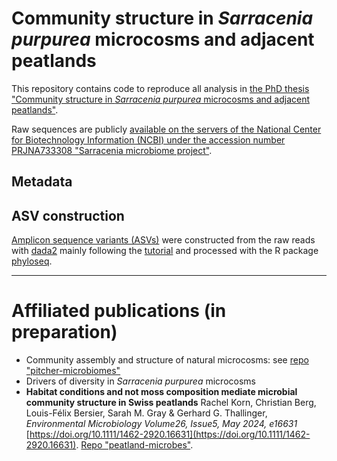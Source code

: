 # Community structure in *Sarracenia purpurea* microcosms and adjacent peatlands
This repository contains code to reproduce all analysis in [the PhD thesis "Community structure in _Sarracenia purpurea_ microcosms and adjacent peatlands"](https://www.fr.ch/de/kub/app/master_cat/991018731784005509).

Raw sequences are publicly [available on the servers of the National Center for Biotechnology Information (NCBI) under the accession number PRJNA733308 "Sarracenia microbiome project"](https://www.ncbi.nlm.nih.gov/bioproject/PRJNA733308).


## Metadata

## ASV construction
[Amplicon sequence variants (ASVs)](https://en.wikipedia.org/wiki/Amplicon_sequence_variant) were constructed from the raw reads with [dada2](https://benjjneb.github.io/dada2/) mainly following the [tutorial](https://benjjneb.github.io/dada2/tutorial.html) and processed with the R package [phyloseq](https://joey711.github.io/phyloseq/index.html).


--------------------
# Affiliated publications (in preparation)
* Community assembly and structure of natural microcosms: see [repo "pitcher-microbiomes"](https://github.com/bathyscapher/pitcher-microbiomes)
* Drivers of diversity in *Sarracenia purpurea* microcosms
* **Habitat conditions and not moss composition mediate microbial community structure in Swiss peatlands** Rachel Korn, Christian Berg, Louis-Félix Bersier, Sarah M. Gray & Gerhard G. Thallinger, _Environmental Microbiology Volume26, Issue5, May 2024, e16631_ [https://doi.org/10.1111/1462-2920.16631](https://doi.org/10.1111/1462-2920.16631). [Repo "peatland-microbes"](https://github.com/bathyscapher/peatland-microbes).


